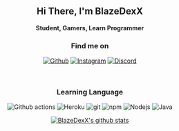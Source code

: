 <h2 align="center">Hi There, I'm BlazeDexX</h2>
<p align="center"><b>Student, Gamers, Learn Programmer</b></p>

<h3 align="center">Find me on</h3>
<p align="center"><a href="https://github.com/BlazeDexX" target="_blank"><img alt="Github" src="https://img.shields.io/badge/GitHub-%2312100E.svg?style=for-the-badge&logo=Github&logoColor=white" /></a> <a href="https://www.instagram.com/orchit07/" target="_blank"><img alt="Instagram" src="https://img.shields.io/badge/-instagram-E4405F?style=for-the-badge&logo=instagram&logoColor=white" /></a> <a href="https://discord.gg/qtCTuyM" target="_blank"><img alt="Discord" src="https://img.shields.io/badge/-Discord-7289DA?style=for-the-badge&logo=discord&logoColor=white" /></a></p>

<br />

<h3 align="center">Learning Language</h3>
<p align="center"><img alt="Github actions" src="https://img.shields.io/badge/-Github_Actions-2088FF?style=flat-square&logo=github-actions&logoColor=white" /> <img alt="Heroku" src="https://img.shields.io/badge/-Heroku-430098?style=flat-square&logo=heroku&logoColor=white" /> <img alt="git" src="https://img.shields.io/badge/-Git-F05032?style=flat-square&logo=git&logoColor=white" /> <img alt="npm" src="https://img.shields.io/badge/-NPM-CB3837?style=flat-square&logo=npm&logoColor=white" /> <img alt="Nodejs" src="https://img.shields.io/badge/-Nodejs-43853d?style=flat-square&logo=Node.js&logoColor=white" /> <img alt="Java" src="https://img.shields.io/badge/-Javascript-f1c40f?style=flat-square&logo=Javascript&logoColor=white" /></p>

<p align="center">
  <a href="https://github.com/BlazeDexX">
    <img align="center" alt="BlazeDexX's github stats" src="https://github-readme-stats.vercel.app/api?username=BlazeDexX&show_icons=true&count_private=true&include_all_commits=true&count_private=true&custom_title=My+GitHub+Stats&theme=tokyonight" />
</a>
</p>
<br/>
